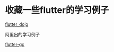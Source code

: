 # 收藏一些flutter的学习例子

[flutter_dojo](https://github.com/xuyisheng/flutter_dojo)


阿里出的学习例子

[flutter-go](https://github.com/alibaba/flutter-go)